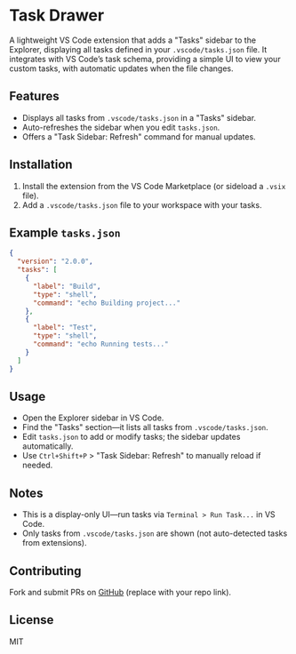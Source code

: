 # Task Drawer

A lightweight VS Code extension that adds a "Tasks" sidebar to the Explorer, displaying all tasks defined in your `.vscode/tasks.json` file. It integrates with VS Code’s task schema, providing a simple UI to view your custom tasks, with automatic updates when the file changes.

## Features

- Displays all tasks from `.vscode/tasks.json` in a "Tasks" sidebar.
- Auto-refreshes the sidebar when you edit `tasks.json`.
- Offers a "Task Sidebar: Refresh" command for manual updates.

## Installation

1. Install the extension from the VS Code Marketplace (or sideload a `.vsix` file).
2. Add a `.vscode/tasks.json` file to your workspace with your tasks.

## Example `tasks.json`

```json
{
  "version": "2.0.0",
  "tasks": [
    {
      "label": "Build",
      "type": "shell",
      "command": "echo Building project..."
    },
    {
      "label": "Test",
      "type": "shell",
      "command": "echo Running tests..."
    }
  ]
}
```

## Usage

- Open the Explorer sidebar in VS Code.
- Find the "Tasks" section—it lists all tasks from `.vscode/tasks.json`.
- Edit `tasks.json` to add or modify tasks; the sidebar updates automatically.
- Use `Ctrl+Shift+P` > "Task Sidebar: Refresh" to manually reload if needed.

## Notes

- This is a display-only UI—run tasks via `Terminal > Run Task...` in VS Code.
- Only tasks from `.vscode/tasks.json` are shown (not auto-detected tasks from extensions).

## Contributing

Fork and submit PRs on [GitHub](#) (replace with your repo link).

## License

MIT
